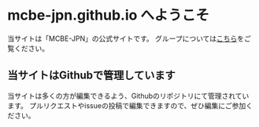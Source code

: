 # mcbe-jpn.github.io へようこそ

当サイトは「MCBE-JPN」の公式サイトです。
グループについては[こちら](/about)をご覧ください。

## 当サイトはGithubで管理しています

当サイトは多くの方が編集できるよう、Githubのリポジトリにて管理されています。
プルリクエストやissueの投稿で編集できますので、ぜひ編集にご参加ください。
